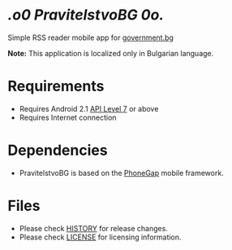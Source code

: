 _.o0 PravitelstvoBG 0o._
=========================

Simple RSS reader mobile app for [government.bg](http://government.bg)

**Note:** This application is localized only in Bulgarian language.

# Requirements

  * Requires Android 2.1 [API Level 7](http://developer.android.com/about/versions/android-2.2.html) or above
  * Requires Internet connection

# Dependencies

  * PravitelstvoBG is based on the [PhoneGap](http://phonegap.com/) mobile framework.

# Files

 * Please check [HISTORY](HISTORY) for release changes.
 * Please check [LICENSE](LICENSE) for licensing information.
 
